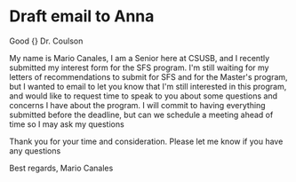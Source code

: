
# Draft email to Anna

Good {} Dr. Coulson

My name is Mario Canales, I am a Senior here at CSUSB, and I recently submitted my interest form for the SFS program. I'm still waiting for my letters of recommendations to submit for SFS and for the Master's program, but I wanted to email to let you know that I'm still interested in this program, and would like to request time to speak to you about some questions and concerns I have about the program. I will commit to having everything submitted before the deadline, but can we schedule a meeting ahead of time so I may ask my questions

Thank you for your time and consideration. Please let me know if you have any questions

Best regards,
Mario Canales